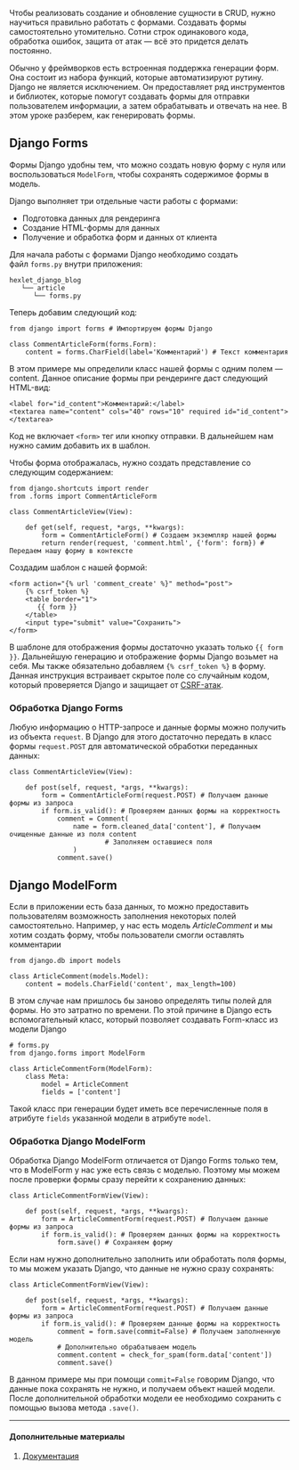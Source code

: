 Чтобы реализовать создание и обновление сущности в CRUD, нужно научиться правильно работать с формами. Создавать формы самостоятельно утомительно. Сотни строк одинакового кода, обработка ошибок, защита от атак — всё это придется делать постоянно.

Обычно у фреймворков есть встроенная поддержка генерации форм. Она состоит из набора функций, которые автоматизируют рутину. Django не является исключением. Он предоставляет ряд инструментов и библиотек, которые помогут создавать формы для отправки пользователем информации, а затем обрабатывать и отвечать на нее. В этом уроке разберем, как генерировать формы.

## Django Forms

Формы Django удобны тем, что можно создать новую форму с нуля или воспользоваться `ModelForm`, чтобы сохранять содержимое формы в модель.

Django выполняет три отдельные части работы с формами:

-   Подготовка данных для рендеринга
-   Создание HTML-формы для данных
-   Получение и обработка форм и данных от клиента

Для начала работы с формами Django необходимо создать файл `forms.py` внутри приложения:

```
hexlet_django_blog
   └── article
      └── forms.py
```

Теперь добавим следующий код:

```
from django import forms # Импортируем формы Django

class CommentArticleForm(forms.Form):
    content = forms.CharField(label='Комментарий') # Текст комментария
```

В этом примере мы определили класс нашей формы с одним полем — content. Данное описание формы при рендеринге даст следующий HTML-вид:

```
<label for="id_content">Комментарий:</label>
<textarea name="content" cols="40" rows="10" required id="id_content"></textarea>
```

Код не включает `<form>` тег или кнопку отправки. В дальнейшем нам нужно самим добавить их в шаблон.

Чтобы форма отображалась, нужно создать представление со следующим содержанием:

```
from django.shortcuts import render
from .forms import CommentArticleForm

class CommentArticleView(View):

    def get(self, request, *args, **kwargs):
        form = CommentArticleForm() # Создаем экземпляр нашей формы
        return render(request, 'comment.html', {'form': form}) # Передаем нашу форму в контексте
```

Создадим шаблон с нашей формой:

```
<form action="{% url 'comment_create' %}" method="post">
    {% csrf_token %}
    <table border="1">
       {{ form }}
    </table>
    <input type="submit" value="Сохранить">
</form>
```

В шаблоне для отображения формы достаточно указать только `{{ form }}`. Дальнейшую генерацию и отображение формы Django возьмет на себя. Мы также обязательно добавляем `{% csrf_token %}` в форму. Данная инструкция встраивает скрытое поле со случайным кодом, который проверяется Django и защищает от [CSRF-атак](https://docs.djangoproject.com/en/4.1/ref/csrf/).

### Обработка Django Forms

Любую информацию о HTTP-запросе и данные формы можно получить из объекта `request`. В Django для этого достаточно передать в класс формы `request.POST` для автоматической обработки переданных данных:

```
class CommentArticleView(View):

    def post(self, request, *args, **kwargs):
        form = CommentArticleForm(request.POST) # Получаем данные формы из запроса
        if form.is_valid(): # Проверяем данных формы на корректность
            comment = Comment(
                name = form.cleaned_data['content'], # Получаем очищенные данные из поля content
                        # Заполняем оставшиеся поля
                )
            comment.save()
```

## Django ModelForm

Если в приложении есть база данных, то можно предоставить пользователям возможность заполнения некоторых полей самостоятельно. Например, у нас есть модель _ArticleComment_ и мы хотим создать форму, чтобы пользователи смогли оставлять комментарии

```
from django.db import models

class ArticleComment(models.Model):
    content = models.CharField('content', max_length=100)
```

В этом случае нам пришлось бы заново определять типы полей для формы. Но это затратно по времени. По этой причине в Django есть вспомогательный класс, который позволяет создавать Form-класс из модели Django

```
# forms.py
from django.forms import ModelForm

class ArticleCommentForm(ModelForm):
    class Meta:
        model = ArticleComment
        fields = ['content']
```

Такой класс при генерации будет иметь все перечисленные поля в атрибуте `fields` указанной модели в атрибуте `model`.

### Обработка Django ModelForm

Обработка Django ModelForm отличается от Django Forms только тем, что в ModelForm у нас уже есть связь с моделью. Поэтому мы можем после проверки формы сразу перейти к сохранению данных:

```
class ArticleCommentFormView(View):

    def post(self, request, *args, **kwargs):
        form = ArticleCommentForm(request.POST) # Получаем данные формы из запроса
        if form.is_valid(): # Проверяем данных формы на корректность
            form.save() # Сохраняем форму
```

Если нам нужно дополнительно заполнить или обработать поля формы, то мы можем указать Django, что данные не нужно сразу сохранять:

```
class ArticleCommentFormView(View):

    def post(self, request, *args, **kwargs):
        form = ArticleCommentForm(request.POST) # Получаем данные формы из запроса
        if form.is_valid(): # Проверяем данные формы на корректность
            comment = form.save(commit=False) # Получаем заполненную модель
            # Дополнительно обрабатываем модель
            comment.content = check_for_spam(form.data['content'])
            comment.save()
```

В данном примере мы при помощи `commit=False` говорим Django, что данные пока сохранять не нужно, и получаем объект нашей модели. После дополнительной обработки модели ее необходимо сохранить с помощью вызова метода `.save()`.

---

#### Дополнительные материалы

1.  [Документация](https://docs.djangoproject.com/en/4.1/topics/forms/)